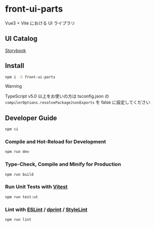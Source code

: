 # front-ui-parts

Vue3 + Vite における UI ライブラリ

## UI Catalog

[Storybook](https://65fa8ee4a2f886d4907b4547-fwsgnclymw.chromatic.com/)

## Install

```bash
npm i -S front-ui-parts
```

> [!WARNING]
> TypeScript v5.0 以上をお使いの方は tsconfig.json の `compilerOptions.resolvePackageJsonExports` を false に設定してください

## Developer Guide

```sh
npm ci
```

### Compile and Hot-Reload for Development

```sh
npm run dev
```

### Type-Check, Compile and Minify for Production

```sh
npm run build
```

### Run Unit Tests with [Vitest](https://vitest.dev/)

```sh
npm run test:ut
```

### Lint with [ESLint](https://eslint.org/) / [dprint](https://dprint.dev/) / [StyleLint](https://stylelint.io/)

```sh
npm run lint
```
